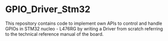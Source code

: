 # GPIO_Driver_Stm32
This repository contains code to implement own APIs to control and handle GPIOs in STM32 nucleo - L476RG by writing a Driver from scratch referring to the technical reference manual of the board.
